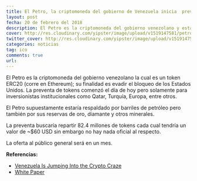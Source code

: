 ```yaml
---
title: El Petro, la criptomoneda del gobierno de Venezuela inicia  preventa
layout: post
fecha: 20 de febrero del 2018
description: El Petro es la criptomoneda del gobierno venezolano y esta es un token ERC20 (corre en Ethereum); su finalidad es evadir el bloqueo de los Estados Unidos. La preventa de tokens comenzó el día de hoy pero solamente para inversionistas institucionales como Qatar, Turquía, Europa, entre otros.
cover: http://res.cloudinary.com/yipster/image/upload/v1519147581/petro-prico_lo3wfb.jpg
twitter_cover: http://res.cloudinary.com/yipster/image/upload/v1519147581/petro-prico_lo3wfb.jpg
categories: noticias 
tag: ico
comments: true
url: 
---
```


El Petro es la criptomoneda del gobierno venezolano la cual es un token ERC20 (corre en Ethereum); su finalidad es evadir el bloqueo de los Estados Unidos. La preventa de tokens comenzó el día de hoy pero solamente para inversionistas institucionales como Qatar, Turquía, Europa, entre otros.

El Petro supuestamente estaría respaldado por barriles de petróleo pero también por sus reservas de oro, diamante y otros minerales.

La preventa buscaría repartir 82.4 millones de tokens cada cual tendría un valor de ~$60 USD sin embargo no hay nada oficial al respecto.

La oferta al público general será en un mes.

**Referencias:** 

<ul>
    <li><a href="https://www.bloomberg.com/news/articles/2018-02-20/venezuela-is-jumping-into-the-crypto-craze" target="_blank">Venezuela Is Jumping Into the Crypto Craze</a></li>
    <li><a href="http://www.elpetro.gob.ve/Whitepaper_Petro_en.pdf">White Paper</a></li>
</ul>

